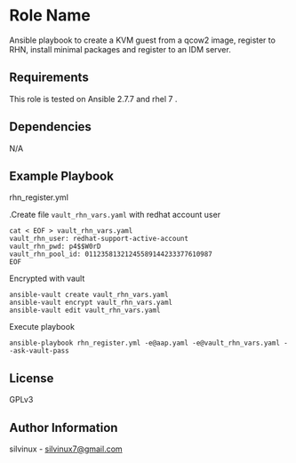 Role Name
=========

Ansible playbook to create a KVM guest from a qcow2 image, register to RHN, install minimal packages and register to an IDM server.

Requirements
------------

This role is tested on Ansible 2.7.7 and rhel 7 .

Dependencies
------------
N/A

Example Playbook
----------------
rhn_register.yml

.Create file `vault_rhn_vars.yaml` with redhat account user
```
cat < EOF > vault_rhn_vars.yaml
vault_rhn_user: redhat-support-active-account
vault_rhn_pwd: p4$$W0rD
vault_rhn_pool_id: 01123581321245589144233377610987
EOF
```
Encrypted with vault

```
ansible-vault create vault_rhn_vars.yaml
ansible-vault encrypt vault_rhn_vars.yaml
ansible-vault edit vault_rhn_vars.yaml
```

Execute playbook

```
ansible-playbook rhn_register.yml -e@aap.yaml -e@vault_rhn_vars.yaml --ask-vault-pass
```


License
-------

GPLv3

Author Information
------------------
silvinux - silvinux7@gmail.com
